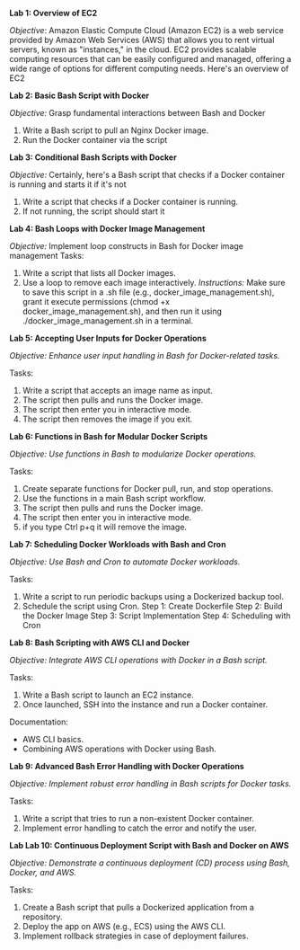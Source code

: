 **Lab 1: Overview of EC2**

*Objective*:
Amazon Elastic Compute Cloud (Amazon EC2) is a web service provided by Amazon Web Services (AWS) that allows you to rent virtual servers, known as "instances," in the cloud. EC2 provides scalable computing resources that can be easily configured and managed, offering a wide range of options for different computing needs. Here's an overview of EC2

**Lab 2: Basic Bash Script with Docker**

*Objective:*
Grasp fundamental interactions between Bash and Docker
1. Write a Bash script to pull an Nginx Docker image.
2. Run the Docker container via the script


**Lab 3: Conditional Bash Scripts with Docker**

*Objective:*
Certainly, here's a Bash script that checks if a Docker container is running and starts it if it's not
1. Write a script that checks if a Docker container is running.
2. If not running, the script should start it

**Lab 4: Bash Loops with Docker Image Management**

*Objective:* 
Implement loop constructs in Bash for Docker image management
Tasks:
1. Write a script that lists all Docker images.
2. Use a loop to remove each image interactively.
*Instructions:*
Make sure to save this script in a .sh file (e.g., docker_image_management.sh), grant it execute permissions (chmod +x docker_image_management.sh), and then run it using ./docker_image_management.sh in a terminal.

**Lab 5: Accepting User Inputs for Docker Operations**

*Objective: Enhance user input handling in Bash for Docker-related tasks.*

Tasks:
1. Write a script that accepts an image name as input.
2. The script then pulls and runs the Docker image.
3. The script then enter you in interactive mode.
4. The script then removes the image if you exit.

**Lab 6: Functions in Bash for Modular Docker Scripts**

*Objective: Use functions in Bash to modularize Docker operations.*

Tasks:
1. Create separate functions for Docker pull, run, and stop operations.
2. Use the functions in a main Bash script workflow.
3. The script then pulls and runs the Docker image.
4. The script then enter you in interactive mode.
5. if you type Ctrl p+q it will remove the image.

**Lab 7: Scheduling Docker Workloads with Bash and Cron**

*Objective: Use Bash and Cron to automate Docker workloads.*

Tasks:
1. Write a script to run periodic backups using a Dockerized backup tool.
2. Schedule the script using Cron.
Step 1: Create Dockerfile
Step 2: Build the Docker Image
Step 3: Script Implementation
Step 4: Scheduling with Cron


**Lab 8: Bash Scripting with AWS CLI and Docker**

*Objective: Integrate AWS CLI operations with Docker in a Bash script.*

Tasks:
1. Write a Bash script to launch an EC2 instance.
2. Once launched, SSH into the instance and run a Docker container.

Documentation:
- AWS CLI basics.
- Combining AWS operations with Docker using Bash.

**Lab 9: Advanced Bash Error Handling with Docker Operations**

*Objective: Implement robust error handling in Bash scripts for Docker tasks.*

Tasks:
1. Write a script that tries to run a non-existent Docker container.
2. Implement error handling to catch the error and notify the user.


**Lab Lab 10: Continuous Deployment Script with Bash and Docker on AWS**

*Objective: Demonstrate a continuous deployment (CD) process using Bash, Docker, and AWS.*

Tasks:
1. Create a Bash script that pulls a Dockerized application from a repository.
2. Deploy the app on AWS (e.g., ECS) using the AWS CLI.
3. Implement rollback strategies in case of deployment failures.



